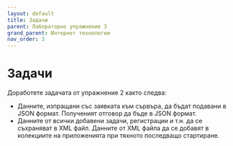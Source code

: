```yaml
---
layout: default
title: Задачи
parent: Лабораторно упражнение 3
grand_parent: Интернет технологии
nav_order: 3
---
```

# Задачи

Доработете задачата от упражнение 2 както следва:

* Данните, изпращани със заявката към сървъра, да бъдат подавани в JSON формат. Полученият отговор да бъде в JSON формат.
* Данните от всички добавени задачи, регистрации и т.н. да се съхраняват в XML файл. Данните от XML файла да се добавят в колекциите на приложенията при тяхното последващо стартиране.
